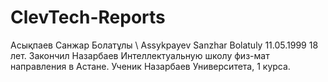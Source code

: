 # ClevTech-Reports
Асықпаев Санжар Болатұлы \ Assykpayev Sanzhar Bolatuly
11.05.1999 18 лет.
Закончил Назарбаев Интеллектуальную школу физ-мат направления в Астане. Ученик Назарбаев Университета, 1 курса.
